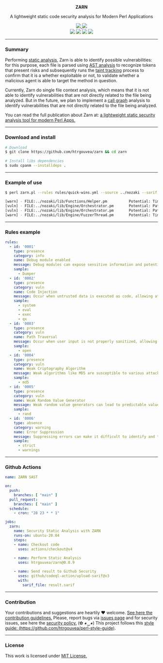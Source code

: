 <p align="center">
  <p align="center"><b>ZARN</b></p>
  <p align="center">A lightweight static code security analysis for Modern Perl Applications</p>
  <p align="center">
    <a href="/LICENSE.md">
      <img src="https://img.shields.io/badge/license-MIT-blue.svg">
    </a>
     <a href="https://github.com/htrgouvea/zarn/releases">
      <img src="https://img.shields.io/badge/version-0.1.1-blue.svg">
    </a>
    <br/>
    <img src="https://github.com/htrgouvea/zarn/actions/workflows/linter.yml/badge.svg">
    <img src="https://github.com/htrgouvea/zarn/actions/workflows/zarn.yml/badge.svg">
    <img src="https://github.com/htrgouvea/zarn/actions/workflows/security-gate.yml/badge.svg">
    <img src="https://github.com/htrgouvea/zarn/actions/workflows/test-on-ubuntu.yml/badge.svg">
  </p>
</p>

---

### Summary

Performing [static analysis](https://en.wikipedia.org/wiki/Static_program_analysis), Zarn is able to identify possible vulnerabilities: for this purpose, each file is parsed using [AST analysis](https://en.wikipedia.org/wiki/Abstract_syntax_tree) to recognize tokens that present risks and subsequently runs the [taint tracking](https://en.wikipedia.org/wiki/Taint_checking) process to confirm that it is a whether exploitable or not, to validate whether a malicious agent is able to target the method in question.

Currently, Zarn do single file context analysis, which means that it is not able to identify vulnerabilities that are not directly related to the file being analyzed. But in the future, we plan to implement a [call graph](https://en.wikipedia.org/wiki/Call_graph) analysis to identify vulnerabilities that are not directly related to the file being analyzed.

You can read the full publication about Zarn at: [a lightweight static security analysis tool for modern Perl Apps.](https://heitorgouvea.me/2023/03/19/static-security-analysis-tool-perl)

---

### Download and install

```bash
# Download
$ git clone https://github.com/htrgouvea/zarn && cd zarn
    
# Install libs dependencies
$ sudo cpanm --installdeps .
```
---

### Example of use

```bash
$ perl zarn.pl --rules rules/quick-wins.yml --source ../nozaki --sarif report.sarif

[warn] - FILE:../nozaki/lib/Functions/Helper.pm          Potential: Timing Attack.
[vuln] - FILE:../nozaki/lib/Engine/Orchestrator.pm       Potential: Path Traversal.
[vuln] - FILE:../nozaki/lib/Engine/Orchestrator.pm       Potential: Path Traversal.
[warn] - FILE:../nozaki/lib/Engine/FuzzerThread.pm       Potential: Timing Attack.
```
---

### Rules example

```yaml
rules:
  - id: '0001'
    type: presence
    category: info
    name: Debug module enabled
    message: Debug modules can expose sensitive information and potentially create security vulnerabilities.
    sample:
      - Dumper
  - id: '0002'
    type: presence
    category: vuln
    name: Code Injection
    message: Occur when untrusted data is executed as code, allowing attackers to run arbitrary commands on the server.
    sample:
      - system
      - eval
      - exec
      - qx
  - id: '0003'
    type: presence
    category: vuln
    name: Path Traversal
    message: Occur when user input is not properly sanitized, allowing attackers to access files and directories outside of the intended directory structure.
    sample:
      - open
  - id: '0004'
    type: presence
    category: vuln
    name: Weak Criptography Algorithm
    message: Weak algorithms like MD5 are susceptible to various attacks and should be avoided in favor of stronger alternatives to ensure the security of sensitive data.
    sample:
      - md5
  - id: '0005'
    type: presence
    category: vuln
    name: Weak Random Value Generator
    message: Weak random value generators can lead to predictable values, which can be exploited by attackers to bypass security controls.
    sample:
      - rand
  - id: '0006'
    type: absence
    category: warning
    name: Error Suppression
    message: Suppressing errors can make it difficult to identify and troubleshoot issues, potentially leading to security vulnerabilities.
    sample:
      - strict
      - warnings
```

---

### Github Actions

```yaml
name: ZARN SAST

on:
  push:
    branches: [ "main" ]
  pull_request:
    branches: [ "main" ]
  schedule:
    - cron: "28 23 * * 1"

jobs:
  zarn:
    name: Security Static Analysis with ZARN
    runs-on: ubuntu-20.04
    steps:
    - name: Checkout code
      uses: actions/checkout@v4
      
    - name: Perform Static Analysis
      uses: htrgouvea/zarn@0.0.9

    - name: Send result to Github Security
      uses: github/codeql-action/upload-sarif@v3
      with:
        sarif_file: result.sarif
```

---

### Contribution

Your contributions and suggestions are heartily ♥ welcome. [See here the contribution guidelines.](/.github/CONTRIBUTING.md) Please, report bugs via [issues page](https://github.com/htrgouvea/zarn/issues) and for security issues, see here the [security policy.](/SECURITY.md) (✿ ◕‿◕) This project follows this [style guide: (https://github.com/htrgouvea/perl-style-guide)](https://github.com/htrgouvea/perl-style-guide).

---

### License

This work is licensed under [MIT License.](/LICENSE.md)
